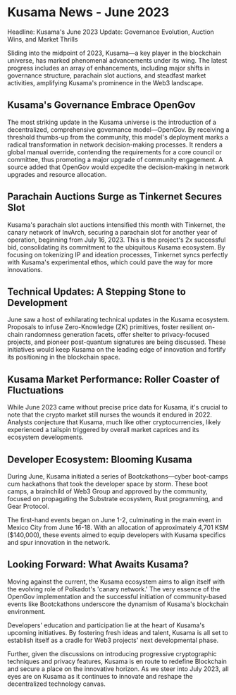 # Kusama News - June 2023

Headline: Kusama's June 2023 Update: Governance Evolution, Auction Wins, and
Market Thrills

Sliding into the midpoint of 2023, Kusama—a key player in the blockchain
universe, has marked phenomenal advancements under its wing. The latest progress
includes an array of enhancements, including major shifts in governance
structure, parachain slot auctions, and steadfast market activities, amplifying
Kusama's prominence in the Web3 landscape.

## Kusama's Governance Embrace OpenGov

The most striking update in the Kusama universe is the introduction of a
decentralized, comprehensive governance model—OpenGov. By receiving a threshold
thumbs-up from the community, this model's deployment marks a radical
transformation in network decision-making processes. It renders a global manual
override, contending the requirements for a core council or committee, thus
promoting a major upgrade of community engagement. A source added that OpenGov
would expedite the decision-making in network upgrades and resource allocation.

## Parachain Auctions Surge as Tinkernet Secures Slot

Kusama's parachain slot auctions intensified this month with Tinkernet, the
canary network of InvArch, securing a parachain slot for another year of
operation, beginning from July 16, 2023. This is the project's 2x successful
bid, consolidating its commitment to the ubiquitous Kusama ecosystem. By
focusing on tokenizing IP and ideation processes, Tinkernet syncs perfectly with
Kusama's experimental ethos, which could pave the way for more innovations.

## Technical Updates: A Stepping Stone to Development

June saw a host of exhilarating technical updates in the Kusama ecosystem.
Proposals to infuse Zero-Knowledge (ZK) primitives, foster resilient on-chain
randomness generation facets, offer shelter to privacy-focused projects, and
pioneer post-quantum signatures are being discussed. These initiatives would
keep Kusama on the leading edge of innovation and fortify its positioning in the
blockchain space.

## Kusama Market Performance: Roller Coaster of Fluctuations

While June 2023 came without precise price data for Kusama, it's crucial to note
that the crypto market still nurses the wounds it endured in 2022. Analysts
conjecture that Kusama, much like other cryptocurrencies, likely experienced a
tailspin triggered by overall market caprices and its ecosystem developments.

## Developer Ecosystem: Blooming Kusama

During June, Kusama initiated a series of Bootckathons—cyber boot-camps cum
hackathons that took the developer space by storm. These boot camps, a
brainchild of Web3 Group and approved by the community, focused on propagating
the Substrate ecosystem, Rust programming, and Gear Protocol.

The first-hand events began on June 1-2, culminating in the main event in Mexico
City from June 16-18. With an allocation of approximately 4,701 KSM ($140,000),
these events aimed to equip developers with Kusama specifics and spur innovation
in the network.

## Looking Forward: What Awaits Kusama?

Moving against the current, the Kusama ecosystem aims to align itself with the
evolving role of Polkadot's 'canary network.' The very essence of the OpenGov
implementation and the successful initiation of community-based events like
Bootckathons underscore the dynamism of Kusama's blockchain environment.

Developers' education and participation lie at the heart of Kusama's upcoming
initiatives. By fostering fresh ideas and talent, Kusama is all set to establish
itself as a cradle for Web3 projects' next developmental phase.

Further, given the discussions on introducing progressive cryptographic
techniques and privacy features, Kusama is en route to redefine Blockchain and
secure a place on the innovative horizon. As we steer into July 2023, all eyes
are on Kusama as it continues to innovate and reshape the decentralized
technology canvas.
